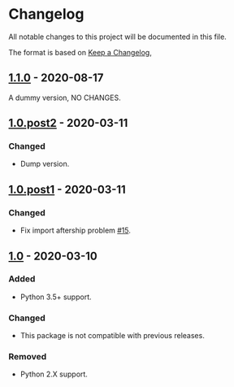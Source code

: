 # Changelog
All notable changes to this project will be documented in this file.

The format is based on [Keep a Changelog](https://keepachangelog.com/en/1.0.0/),

## [1.1.0] - 2020-08-17
A dummy version, NO CHANGES.


## [1.0.post2] - 2020-03-11
### Changed
- Dump version.


## [1.0.post1] - 2020-03-11
### Changed
- Fix import aftership problem [#15](https://github.com/AfterShip/aftership-sdk-python/issues/15).


## [1.0] - 2020-03-10
### Added
- Python 3.5+ support.

### Changed
- This package is not compatible with previous releases.

### Removed
- Python 2.X support.

[1.1.0]: https://github.com/AfterShip/aftership-sdk-python/releases/tag/1.1.0
[1.0.post2]: https://github.com/AfterShip/aftership-sdk-python/releases/tag/1.0.post2
[1.0.post1]: https://github.com/AfterShip/aftership-sdk-python/releases/tag/1.0.post1
[1.0]: https://github.com/AfterShip/aftership-sdk-python/releases/tag/1.0
